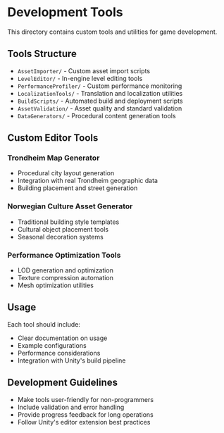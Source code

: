 # Development Tools

This directory contains custom tools and utilities for game development.

## Tools Structure

- `AssetImporter/` - Custom asset import scripts
- `LevelEditor/` - In-engine level editing tools
- `PerformanceProfiler/` - Custom performance monitoring
- `LocalizationTools/` - Translation and localization utilities
- `BuildScripts/` - Automated build and deployment scripts
- `AssetValidation/` - Asset quality and standard validation
- `DataGenerators/` - Procedural content generation tools

## Custom Editor Tools

### Trondheim Map Generator
- Procedural city layout generation
- Integration with real Trondheim geographic data
- Building placement and street generation

### Norwegian Culture Asset Generator
- Traditional building style templates
- Cultural object placement tools
- Seasonal decoration systems

### Performance Optimization Tools
- LOD generation and optimization
- Texture compression automation
- Mesh optimization utilities

## Usage

Each tool should include:
- Clear documentation on usage
- Example configurations
- Performance considerations
- Integration with Unity's build pipeline

## Development Guidelines

- Make tools user-friendly for non-programmers
- Include validation and error handling
- Provide progress feedback for long operations
- Follow Unity's editor extension best practices
